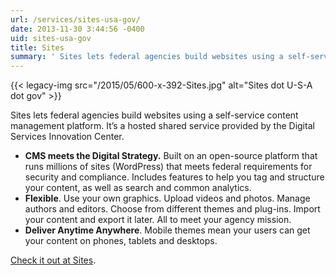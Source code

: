 ```yaml
---
url: /services/sites-usa-gov/
date: 2013-11-30 3:44:56 -0400
uid: sites-usa-gov
title: Sites
summary: ' Sites lets federal agencies build websites using a self-service content management platform. It&rsquo;s a hosted shared service provided by the Digital Services Innovation Center. CMS meets the Digital Strategy. Built on an open-source platform that runs millions of sites (WordPress) that meets federal requirements for security and compliance.'
---
```


{{< legacy-img src="/2015/05/600-x-392-Sites.jpg" alt="Sites dot U-S-A dot gov" >}}

Sites lets federal agencies build websites using a self-service content management platform. It’s a hosted shared service provided by the Digital Services Innovation Center.

  * ****CMS meets the Digital Strategy**.** Built on an open-source platform that runs millions of sites (WordPress) that meets federal requirements for security and compliance. Includes features to help you tag and structure your content, as well as search and common analytics.
  * **Flexible**. Use your own graphics. Upload videos and photos. Manage authors and editors. Choose from different themes and plug-ins. Import your content and export it later. All to meet your agency mission.
  * **Deliver Anytime Anywhere**. Mobile themes mean your users can get your content on phones, tablets and desktops.

[Check it out at Sites](https://sites.usa.gov).
